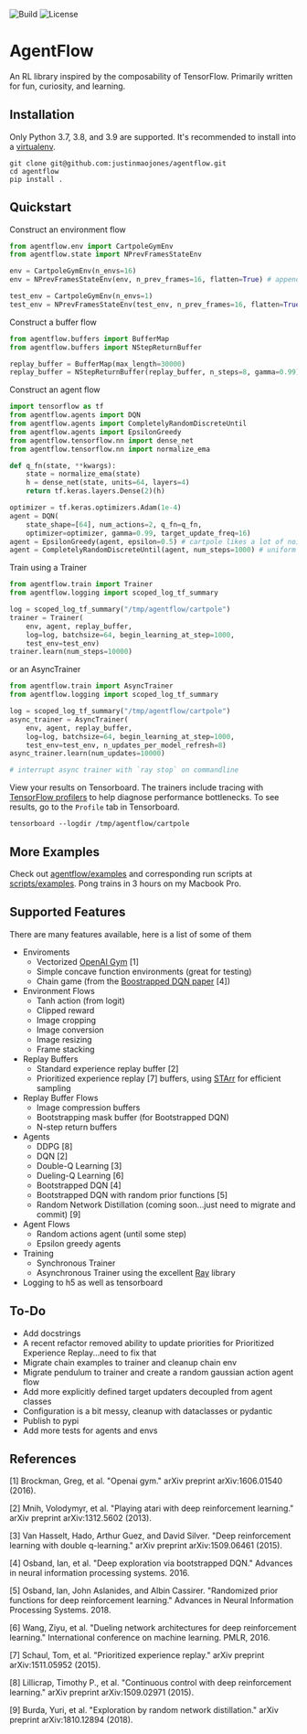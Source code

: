![Build](https://github.com/justinmaojones/agentflow/workflows/Build/badge.svg)
![License](https://img.shields.io/badge/license-MIT-green)

# AgentFlow

An RL library inspired by the composability of TensorFlow.  Primarily written for fun, curiosity, and learning.

## Installation

Only Python 3.7, 3.8, and 3.9 are supported.  It's recommended to install into a [virtualenv](https://docs.python.org/3/tutorial/venv.html).

```
git clone git@github.com:justinmaojones/agentflow.git
cd agentflow
pip install .
```

## Quickstart

Construct an environment flow
```python
from agentflow.env import CartpoleGymEnv
from agentflow.state import NPrevFramesStateEnv

env = CartpoleGymEnv(n_envs=16)
env = NPrevFramesStateEnv(env, n_prev_frames=16, flatten=True) # appends prev frames to state

test_env = CartpoleGymEnv(n_envs=1)
test_env = NPrevFramesStateEnv(test_env, n_prev_frames=16, flatten=True) # appends prev frames to state
```

Construct a buffer flow
```python
from agentflow.buffers import BufferMap
from agentflow.buffers import NStepReturnBuffer

replay_buffer = BufferMap(max_length=30000)
replay_buffer = NStepReturnBuffer(replay_buffer, n_steps=8, gamma=0.99) # n-step discounted sum of rewards
```

Construct an agent flow
```python
import tensorflow as tf
from agentflow.agents import DQN
from agentflow.agents import CompletelyRandomDiscreteUntil
from agentflow.agents import EpsilonGreedy
from agentflow.tensorflow.nn import dense_net
from agentflow.tensorflow.nn import normalize_ema

def q_fn(state, **kwargs):
    state = normalize_ema(state)
    h = dense_net(state, units=64, layers=4)
    return tf.keras.layers.Dense(2)(h)

optimizer = tf.keras.optimizers.Adam(1e-4)
agent = DQN(
    state_shape=[64], num_actions=2, q_fn=q_fn, 
    optimizer=optimizer, gamma=0.99, target_update_freq=16)
agent = EpsilonGreedy(agent, epsilon=0.5) # cartpole likes a lot of noise
agent = CompletelyRandomDiscreteUntil(agent, num_steps=1000) # uniform random actions until num_steps
```

Train using a Trainer
```python
from agentflow.train import Trainer
from agentflow.logging import scoped_log_tf_summary

log = scoped_log_tf_summary("/tmp/agentflow/cartpole")
trainer = Trainer(
    env, agent, replay_buffer, 
    log=log, batchsize=64, begin_learning_at_step=1000, 
    test_env=test_env)
trainer.learn(num_steps=10000)
```

or an AsyncTrainer 
```python
from agentflow.train import AsyncTrainer
from agentflow.logging import scoped_log_tf_summary

log = scoped_log_tf_summary("/tmp/agentflow/cartpole")
async_trainer = AsyncTrainer(
    env, agent, replay_buffer, 
    log=log, batchsize=64, begin_learning_at_step=1000, 
    test_env=test_env, n_updates_per_model_refresh=8)
async_trainer.learn(num_updates=10000)

# interrupt async trainer with `ray stop` on commandline
```

View your results on Tensorboard. The trainers include tracing with [TensorFlow profilers](https://www.tensorflow.org/tensorboard/tensorboard_profiling_keras) to help diagnose performance bottlenecks.  To see results, go to the `Profile` tab in Tensorboard.
```
tensorboard --logdir /tmp/agentflow/cartpole
```

## More Examples

Check out [agentflow/examples](https://github.com/justinmaojones/agentflow/tree/master/agentflow/examples) and corresponding run scripts at [scripts/examples](https://github.com/justinmaojones/agentflow/tree/master/scripts/examples). Pong trains in 3 hours on my Macbook Pro.

## Supported Features

There are many features available, here is a list of some of them
* Enviroments
    * Vectorized [OpenAI Gym](https://github.com/openai/gym) [1]
    * Simple concave function environments (great for testing)
    * Chain game (from the [Boostrapped DQN paper](https://papers.nips.cc/paper/2016/file/8d8818c8e140c64c743113f563cf750f-Paper.pdf) [4])
* Environment Flows
    * Tanh action (from logit) 
    * Clipped reward
    * Image cropping
    * Image conversion
    * Image resizing
    * Frame stacking
* Replay Buffers
    * Standard experience replay buffer [2]
    * Prioritized experience replay [7] buffers, using [STArr](https://github.com/justinmaojones/starr) for efficient sampling
* Replay Buffer Flows
    * Image compression buffers
    * Bootstrapping mask buffer (for Bootstrapped DQN)
    * N-step return buffers
* Agents
    * DDPG [8]
    * DQN [2]
    * Double-Q Learning [3]
    * Dueling-Q Learning [6]
    * Bootstrapped DQN [4]
    * Bootstrapped DQN with random prior functions [5]
    * Random Network Distillation (coming soon...just need to migrate and commit) [9]
* Agent Flows
    * Random actions agent (until some step)
    * Epsilon greedy agents
* Training
    * Synchronous Trainer
    * Asynchronous Trainer using the excellent [Ray](https://github.com/ray-project/ray) library 
* Logging to h5 as well as tensorboard

## To-Do
* Add docstrings
* A recent refactor removed ability to update priorities for Prioritized Experience Replay...need to fix that
* Migrate chain examples to trainer and cleanup chain env
* Migrate pendulum to trainer and create a random gaussian action agent flow
* Add more explicitly defined target updaters decoupled from agent classes
* Configuration is a bit messy, cleanup with dataclasses or pydantic 
* Publish to pypi
* Add more tests for agents and envs

## References
[1] Brockman, Greg, et al. "Openai gym." arXiv preprint arXiv:1606.01540 (2016).

[2] Mnih, Volodymyr, et al. "Playing atari with deep reinforcement learning."
    arXiv preprint arXiv:1312.5602 (2013).

[3] Van Hasselt, Hado, Arthur Guez, and David Silver. "Deep reinforcement learning
    with double q-learning." arXiv preprint arXiv:1509.06461 (2015).

[4] Osband, Ian, et al. "Deep exploration via bootstrapped DQN." Advances in neural
    information processing systems. 2016.

[5] Osband, Ian, John Aslanides, and Albin Cassirer. "Randomized prior functions for
    deep reinforcement learning." Advances in Neural Information Processing Systems. 2018.

[6] Wang, Ziyu, et al. "Dueling network architectures for deep reinforcement learning." 
    International conference on machine learning. PMLR, 2016.

[7] Schaul, Tom, et al. "Prioritized experience replay." 
    arXiv preprint arXiv:1511.05952 (2015).

[8] Lillicrap, Timothy P., et al. "Continuous control with deep reinforcement learning." 
    arXiv preprint arXiv:1509.02971 (2015).

[9] Burda, Yuri, et al. "Exploration by random network distillation." 
    arXiv preprint arXiv:1810.12894 (2018).
